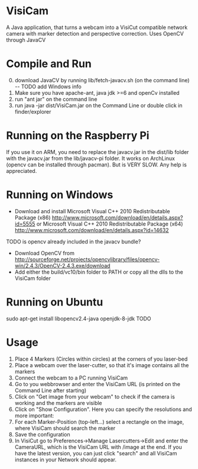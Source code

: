 VisiCam
=======

A Java application, that turns a webcam into a VisiCut compatible network camera with marker detection and perspective correction. Uses OpenCV through JavaCV

Compile and Run
===============
0. download JavaCV by running  lib/fetch-javacv.sh (on the command line) -- TODO add Windows info
1. Make sure you have apache-ant, java jdk >=6 and openCv installed
2. run "ant jar" on the command line
3. run java -jar dist/VisiCam.jar on the Command Line or double click in finder/explorer

Running on the Raspberry Pi
===========================
If you use it on ARM, you need to replace the javacv.jar in the dist/lib folder
with the javacv.jar from the lib/javacv-pi folder.
It works on ArchLinux (opencv can be installed through pacman). But
is VERY SLOW. Any help is appreciated.

Running on Windows
==================
- Download and install 
    Microsoft Visual C++ 2010 Redistributable Package (x86) http://www.microsoft.com/download/en/details.aspx?id=5555
  or
    Microsoft Visual C++ 2010 Redistributable Package (x64) http://www.microsoft.com/download/en/details.aspx?id=14632

TODO is opencv already included in the javacv bundle?

- Download OpenCV from http://sourceforge.net/projects/opencvlibrary/files/opencv-win/2.4.3/OpenCV-2.4.3.exe/download
- Add either the build/vc10/bin folder to PATH or copy all the dlls to the VisiCam folder

Running on Ubuntu
=================

sudo apt-get install libopencv2.4-java openjdk-8-jdk
TODO

Usage
=====
1. Place 4 Markers (Circles within circles) at the corners of you laser-bed
2. Place a webcam over the laser-cutter, so that it's image contains all the markers
3. Connect the webcam to a PC running VisiCam
4. Go to you webbrowser and enter the VisiCam URL (is printed on the Command Line after starting)
5. Click on "Get image from your webcam" to check if the camera is working and the markers are visible
6. Click on "Show Configuration". Here you can specify the resolutions and more important:
7. For each Marker-Position (top-left...) select a rectangle on the image, where VisiCam should search the marker
8. Save the configuration
9. In VisiCut go to Preferences->Manage Lasercutters->Edit and enter the CameraURL, which is the VisiCam URL with /image at the end. If you have the latest version, you can just click "search" and all VisiCam instances in your Network should appear.
